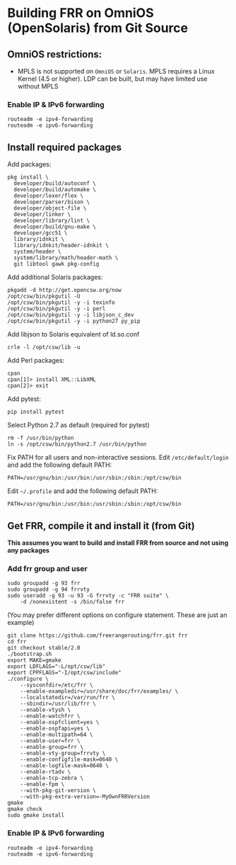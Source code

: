 Building FRR on OmniOS (OpenSolaris) from Git Source
====================================================

OmniOS restrictions:
--------------------

- MPLS is not supported on `OmniOS` or `Solaris`. MPLS requires a Linux 
  Kernel (4.5 or higher). LDP can be built, but may have limited use 
  without MPLS

### Enable IP & IPv6 forwarding

    routeadm -e ipv4-forwarding
    routeadm -e ipv6-forwarding 

Install required packages
-------------------------

Add packages:

    pkg install \
      developer/build/autoconf \
      developer/build/automake \
      developer/lexer/flex \
      developer/parser/bison \
      developer/object-file \
      developer/linker \
      developer/library/lint \
      developer/build/gnu-make \
      developer/gcc51 \
      library/idnkit \
      library/idnkit/header-idnkit \
      system/header \
      system/library/math/header-math \
      git libtool gawk pkg-config   

Add additional Solaris packages:

    pkgadd -d http://get.opencsw.org/now
    /opt/csw/bin/pkgutil -U
    /opt/csw/bin/pkgutil -y -i texinfo
    /opt/csw/bin/pkgutil -y -i perl
    /opt/csw/bin/pkgutil -y -i libjson_c_dev
    /opt/csw/bin/pkgutil -y -i python27 py_pip

Add libjson to Solaris equivalent of ld.so.conf

    crle -l /opt/csw/lib -u

Add Perl packages:

    cpan
    cpan[1]> install XML::LibXML
    cpan[2]> exit

Add pytest:

    pip install pytest

Select Python 2.7 as default (required for pytest)

    rm -f /usr/bin/python
    ln -s /opt/csw/bin/python2.7 /usr/bin/python
        
Fix PATH for all users and non-interactive sessions. Edit `/etc/default/login`
and add the following default PATH:

    PATH=/usr/gnu/bin:/usr/bin:/usr/sbin:/sbin:/opt/csw/bin

Edit `~/.profile` and add the following default PATH:

    PATH=/usr/gnu/bin:/usr/bin:/usr/sbin:/sbin:/opt/csw/bin

Get FRR, compile it and install it (from Git)
---------------------------------------------

**This assumes you want to build and install FRR from source and not using
any packages**

### Add frr group and user

    sudo groupadd -g 93 frr
    sudo groupadd -g 94 frrvty
    sudo useradd -g 93 -u 93 -G frrvty -c "FRR suite" \
        -d /nonexistent -s /bin/false frr

(You may prefer different options on configure statement. These are just
an example)

    git clone https://github.com/freerangerouting/frr.git frr
    cd frr
    git checkout stable/2.0
    ./bootstrap.sh
    export MAKE=gmake
    export LDFLAGS="-L/opt/csw/lib"
    export CPPFLAGS="-I/opt/csw/include"
    ./configure \
        --sysconfdir=/etc/frr \
        --enable-exampledir=/usr/share/doc/frr/examples/ \
        --localstatedir=/var/run/frr \
        --sbindir=/usr/lib/frr \
        --enable-vtysh \
        --enable-watchfrr \
        --enable-ospfclient=yes \
        --enable-ospfapi=yes \
        --enable-multipath=64 \
        --enable-user=frr \
        --enable-group=frr \
        --enable-vty-group=frrvty \
        --enable-configfile-mask=0640 \
        --enable-logfile-mask=0640 \
        --enable-rtadv \
        --enable-tcp-zebra \
        --enable-fpm \
        --with-pkg-git-version \
        --with-pkg-extra-version=-MyOwnFRRVersion   
    gmake
    gmake check
    sudo gmake install

### Enable IP & IPv6 forwarding

    routeadm -e ipv4-forwarding
    routeadm -e ipv6-forwarding 
